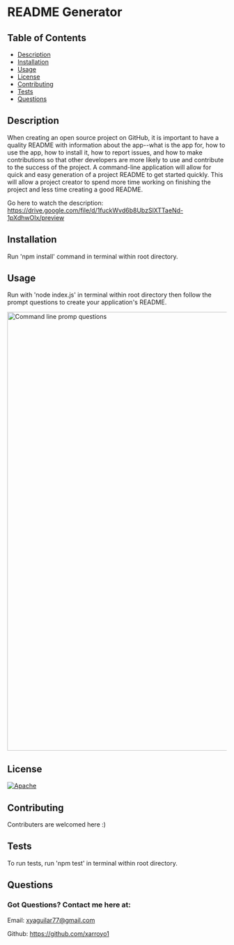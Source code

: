 # README Generator
  ## Table of Contents
  * [Description](#description)
  * [Installation](#installation)
  * [Usage](#usage)
  * [License](#license)
  * [Contributing](#contributing)
  * [Tests](#tests)
  * [Questions](#questions)
  
  ## Description
  When creating an open source project on GitHub, it is important to have a quality README with information about the app--what is the app for, how to use the app, how to install it, how to report issues, and how to make contributions so that other developers are more likely to use and contribute to the success of the project. A command-line application will allow for quick and easy generation of a project README to get started quickly. This will allow a project creator to spend more time working on finishing the project and less time creating a good README.
  
 Go here to watch the description: https://drive.google.com/file/d/1fuckWvd6b8UbzSlXTTaeNd-1pXdhwOIx/preview
  
  ## Installation 
  Run 'npm install' command in terminal within root directory.
  ## Usage
  Run with 'node index.js' in terminal within root directory then follow the prompt questions to create your application's README.
  
   <img width="1008" alt="Command line promp questions" src="https://user-images.githubusercontent.com/65522080/90269152-2808a480-de26-11ea-9954-8f685e0e32a8.png">
   
  ## License
  [![Apache](https://img.shields.io/badge/NPM-Apache-green.svg)](https://opensource.org/licenses/Apache-2.0)
  ## Contributing
  Contributers are welcomed here :)
  ## Tests
  To run tests, run 'npm test' in terminal within root directory.
  ## Questions 
  ### Got Questions? Contact me here at:
  Email: xyaguilar77@gmail.com

  Github: https://github.com/xarroyo1
  
